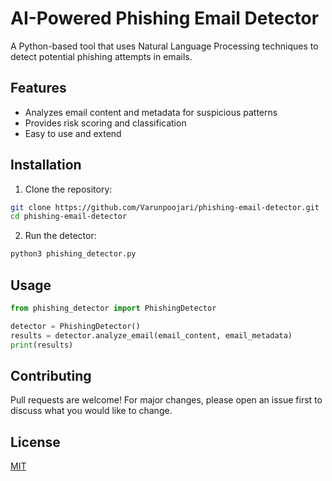 # AI-Powered Phishing Email Detector

A Python-based tool that uses Natural Language Processing techniques to detect potential phishing attempts in emails.

## Features

- Analyzes email content and metadata for suspicious patterns
- Provides risk scoring and classification
- Easy to use and extend

## Installation

1. Clone the repository:
```bash
git clone https://github.com/Varunpoojari/phishing-email-detector.git
cd phishing-email-detector
```

2. Run the detector:
```bash
python3 phishing_detector.py
```

## Usage

```python
from phishing_detector import PhishingDetector

detector = PhishingDetector()
results = detector.analyze_email(email_content, email_metadata)
print(results)
```

## Contributing

Pull requests are welcome! For major changes, please open an issue first to discuss what you would like to change.

## License

[MIT](https://choosealicense.com/licenses/mit/)
